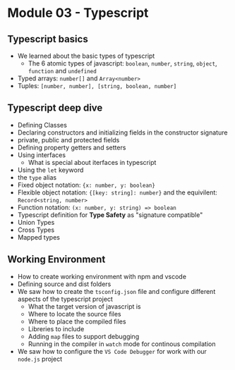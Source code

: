 # Module 03 - Typescript

## Typescript basics
* We learned about the basic types of typescript
  * The 6 atomic types of javascript: `boolean`, `number`, `string`, `object`, `function` and `undefined`
* Typed arrays: `number[]` and `Array<number>`
* Tuples: `[number, number], [string, boolean, number]`

## Typescript deep dive
* Defining Classes
* Declaring constructors and initializing fields in the constructor signature
* private, public and protected fields
* Defining property getters and setters
* Using interfaces
  * What is special about iterfaces in typescript
* Using the `let` keyword
* the `type` alias
* Fixed object notation: `{x: number, y: boolean}`
* Flexible object notation: `{[key: string]: number}` and the equivilent: `Record<string, number>`
* Function notation: `(x: number, y: string) => boolean` 
* Typescript definition for **Type Safety** as "signature compatible"
* Union Types
* Cross Types
* Mapped types

## Working Environment
* How to create working environment with npm and vscode
* Defining source and dist folders
* We saw how to create the `tsconfig.json` file and configure different aspects of the typescript project
  * What the target version of javascript is
  * Where to locate the source files
  * Where to place the compiled files
  * Libreries to include
  * Adding `map` files to support debugging
  * Running in the compiler in `watch` mode for continous compilation
* We saw how to configure the `VS Code Debugger` for work with our `node.js` project


